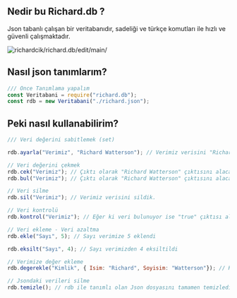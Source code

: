 ## Nedir bu Richard.db ?
Json tabanlı çalışan bir veritabanıdır, sadeliği ve türkçe komutları ile hızlı ve güvenli çalışmaktadır.

<img src="https://komarev.com/ghpvc/?username=richard.db&label=Proje%20Ziyareti&color=blueviolet" alt="richardcik/richard.db/edit/main/" /> <p>
 
## Nasıl json tanımlarım?
```js
/// Önce Tanımlama yapalım
const Veritabani = require("richard.db");
const rdb = new Veritabani("./richard.json");
```

## Peki nasıl kullanabilirim?
```js
/// Veri değerini sabitlemek (set)

rdb.ayarla("Verimiz", "Richard Watterson"); // Verimiz verisini "Richard Watterson" olarak sabiledik.

// Veri değerini çekmek
rdb.cek("Verimiz"); // Çıktı olarak "Richard Watterson" çıktısını alacaksınız.
rdb.bul("Verimiz"); // Çıktı olarak "Richard Watterson" çıktısını alacaksınız.

// Veri silme
rdb.sil("Verimiz"); // Verimiz verisini sildik.

// Veri kontrolü
rdb.kontrol("Verimiz"); // Eğer ki veri bulunuyor ise "true" çıktısı alırsınız, eğer ki veri bulunmuyorsa "false" çıktısını alırsınız. 

// Veri ekleme - Veri azaltma
rdb.ekle("Sayı", 5); // Sayı verimize 5 eklendi

rdb.eksilt("Sayı", 4); // Sayı verimizden 4 eksiltildi

// Verimize değer ekleme
rdb.degerekle("Kimlik", { Isim: "Richard", Soyisim: "Watterson"}); // Kimlik verisine isim ve soyisim değerlerini ekledik.

// Jsondaki verileri silme 
rdb.temizle(); // rdb ile tanımlı olan Json dosyasını tamamen temizledik.
```
